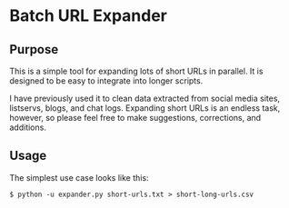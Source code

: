 # Batch URL Expander

## Purpose

This is a simple tool for expanding lots of short URLs in parallel. It is designed to be easy to integrate into longer scripts. 

I have previously used it to clean data extracted from social media sites, listservs, blogs, and chat logs. Expanding short URLs is an endless task, however, so please feel free to make suggestions, corrections, and additions. 

## Usage

The simplest use case looks like this:

    $ python -u expander.py short-urls.txt > short-long-urls.csv
